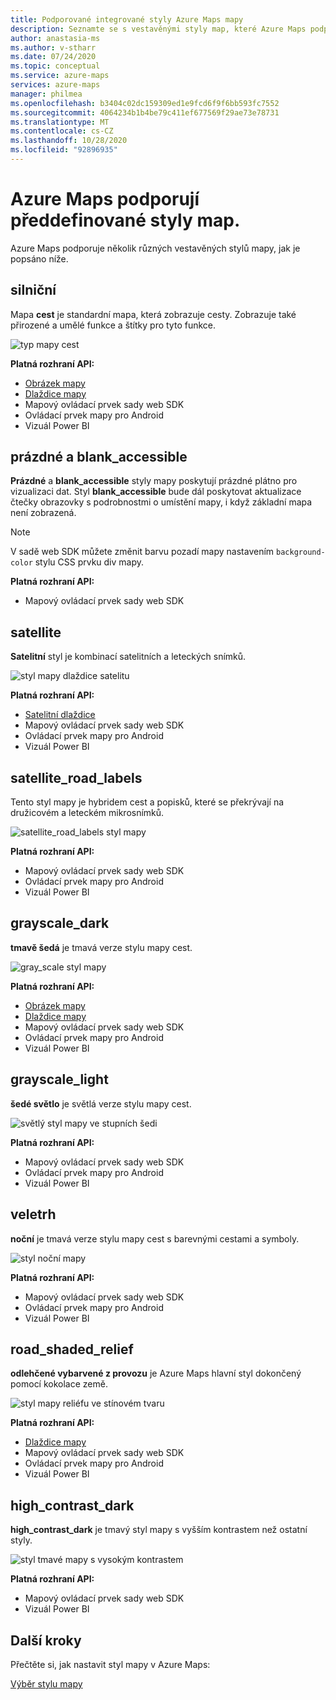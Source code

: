 ```yaml
---
title: Podporované integrované styly Azure Maps mapy
description: Seznamte se s vestavěnými styly map, které Azure Maps podporuje, jako je například Road, blank_accessible, satelitní, satellite_road_labels, road_shaded_relief a noční.
author: anastasia-ms
ms.author: v-stharr
ms.date: 07/24/2020
ms.topic: conceptual
ms.service: azure-maps
services: azure-maps
manager: philmea
ms.openlocfilehash: b3404c02dc159309ed1e9fcd6f9f6bb593fc7552
ms.sourcegitcommit: 4064234b1b4be79c411ef677569f29ae73e78731
ms.translationtype: MT
ms.contentlocale: cs-CZ
ms.lasthandoff: 10/28/2020
ms.locfileid: "92896935"
---
```

# <a name="azure-maps-supported-built-in-map-styles"></a>Azure Maps podporují předdefinované styly map.

Azure Maps podporuje několik různých vestavěných stylů mapy, jak je popsáno níže.

## <a name="road"></a>silniční

Mapa **cest** je standardní mapa, která zobrazuje cesty. Zobrazuje také přirozené a umělé funkce a štítky pro tyto funkce.

![typ mapy cest](./media/supported-map-styles/road.png)

**Platná rozhraní API:**

* [Obrázek mapy](/rest/api/maps/render/getmapimage)
* [Dlaždice mapy](/rest/api/maps/render/getmaptile)
* Mapový ovládací prvek sady web SDK
* Ovládací prvek mapy pro Android
* Vizuál Power BI

## <a name="blank-and-blank_accessible"></a>prázdné a blank_accessible

**Prázdné** a **blank_accessible** styly mapy poskytují prázdné plátno pro vizualizaci dat. Styl **blank_accessible** bude dál poskytovat aktualizace čtečky obrazovky s podrobnostmi o umístění mapy, i když základní mapa není zobrazená.

> [!Note]
> V sadě web SDK můžete změnit barvu pozadí mapy nastavením `background-color` stylu CSS prvku div mapy.

**Platná rozhraní API:**

* Mapový ovládací prvek sady web SDK

## <a name="satellite"></a>satellite

**Satelitní** styl je kombinací satelitních a leteckých snímků.

![styl mapy dlaždice satelitu](./media/supported-map-styles/satellite.png)

**Platná rozhraní API:**

* [Satelitní dlaždice](/rest/api/maps/render/getmapimagerytilepreview)
* Mapový ovládací prvek sady web SDK
* Ovládací prvek mapy pro Android
* Vizuál Power BI

## <a name="satellite_road_labels"></a>satellite_road_labels

Tento styl mapy je hybridem cest a popisků, které se překrývají na družicovém a leteckém mikrosnímků.

![satellite_road_labels styl mapy](./media/supported-map-styles/satellite-road-labels.png)

**Platná rozhraní API:**

* Mapový ovládací prvek sady web SDK
* Ovládací prvek mapy pro Android
* Vizuál Power BI

## <a name="grayscale_dark"></a>grayscale_dark

**tmavě šedá** je tmavá verze stylu mapy cest.

![gray_scale styl mapy](./media/supported-map-styles/grayscale-dark.png)

**Platná rozhraní API:**

* [Obrázek mapy](/rest/api/maps/render/getmapimage)
* [Dlaždice mapy](/rest/api/maps/render/getmaptile)
* Mapový ovládací prvek sady web SDK
* Ovládací prvek mapy pro Android
* Vizuál Power BI

## <a name="grayscale_light"></a>grayscale_light

**šedé světlo** je světlá verze stylu mapy cest.

![světlý styl mapy ve stupních šedi](./media/supported-map-styles/grayscale-light.png)

**Platná rozhraní API:**
* Mapový ovládací prvek sady web SDK
* Ovládací prvek mapy pro Android
* Vizuál Power BI

## <a name="night"></a>veletrh

**noční** je tmavá verze stylu mapy cest s barevnými cestami a symboly.

![styl noční mapy](./media/supported-map-styles/night.png)

**Platná rozhraní API:**

* Mapový ovládací prvek sady web SDK
* Ovládací prvek mapy pro Android
* Vizuál Power BI

## <a name="road_shaded_relief"></a>road_shaded_relief

**odlehčené vybarvené z provozu** je Azure Maps hlavní styl dokončený pomocí kokolace země.

![styl mapy reliéfu ve stínovém tvaru](./media/supported-map-styles/shaded-relief.png)

**Platná rozhraní API:**

* [Dlaždice mapy](/rest/api/maps/render/getmaptile)
* Mapový ovládací prvek sady web SDK
* Ovládací prvek mapy pro Android
* Vizuál Power BI

## <a name="high_contrast_dark"></a>high_contrast_dark

**high_contrast_dark** je tmavý styl mapy s vyšším kontrastem než ostatní styly.

![styl tmavé mapy s vysokým kontrastem](./media/supported-map-styles/high-contrast-dark.png)

**Platná rozhraní API:**

* Mapový ovládací prvek sady web SDK
* Vizuál Power BI

## <a name="next-steps"></a>Další kroky

Přečtěte si, jak nastavit styl mapy v Azure Maps:

[Výběr stylu mapy](./choose-map-style.md)